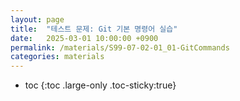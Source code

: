 ```yaml
---
layout: page
title:  "테스트 문제: Git 기본 명령어 실습"
date:   2025-03-01 10:00:00 +0900
permalink: /materials/S99-07-02-01_01-GitCommands
categories: materials
---
```

* toc
{:toc .large-only .toc-sticky:true}
